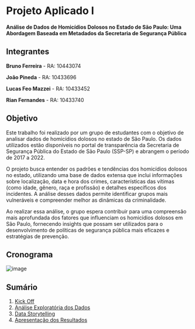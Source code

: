 # Projeto Aplicado I

**Análise de Dados de Homicídios Dolosos no Estado de São Paulo: 
Uma Abordagem Baseada em Metadados da Secretaria de Segurança Pública**

## Integrantes

**Bruno Ferreira** - RA: 10443074

**João Pineda** - RA: 10433696

**Lucas Feo Mazzei** - RA: 10433452

**Rian Fernandes** - RA: 10433740

## Objetivo

  Este trabalho foi realizado por um grupo de estudantes com o objetivo de analisar dados de homicídios dolosos no estado de São Paulo. Os dados utilizados estão disponíveis no portal de transparência da Secretaria de Segurança Pública do Estado de São Paulo (SSP-SP) e abrangem o período de 2017 a 2022.

  O projeto busca entender os padrões e tendências dos homicídios dolosos no estado, utilizando uma base de dados extensa que inclui informações sobre localização, data e hora dos crimes, características das vítimas (como idade, gênero, raça e profissão) e detalhes específicos dos incidentes. A análise desses dados permite identificar grupos mais vulneráveis e compreender melhor as dinâmicas da criminalidade.

  Ao realizar essa análise, o grupo espera contribuir para uma compreensão mais aprofundada dos fatores que influenciam os homicídios dolosos em São Paulo, fornecendo insights que possam ser utilizados para o desenvolvimento de políticas de segurança pública mais eficazes e estratégias de prevenção.

## Cronograma

![image](https://github.com/user-attachments/assets/dccfd58c-cd74-4270-a641-2116aac15ec1)

## Sumário

1. [Kick Off](https://github.com/jpopineda10433696/Projeto-Aplicado-I/tree/main/Kick%20Off)
2. [Análise Exploratória dos Dados](https://github.com/jpopineda10433696/Projeto-Aplicado-I/tree/main/Defini%C3%A7%C3%A3o%20do%20Produto%20Anal%C3%ADtico)
3. [Data Storytelling](https://github.com/jpopineda10433696/Projeto-Aplicado-I/tree/main/Data%20Storytelling)
4. [Apresentação dos Resultados](https://github.com/jpopineda10433696/Projeto-Aplicado-I/tree/main/Apresenta%C3%A7%C3%A3o%20dos%20Resultados)
